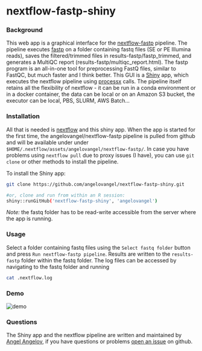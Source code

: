 # nextflow-fastp-shiny

### Background

This web app is a graphical interface for the [nextflow-fastp](https://github.com/angelovangel/nextflow-fastp) pipeline. The pipeline executes [fastp](https://github.com/OpenGene/fastp) on a folder containing fastq files (SE or PE Illumina reads), saves the filtered/trimmed files in results-fastp/fastp_trimmed, and generates a MultiQC report (results-fastp/multiqc_report.html). The fastp program is an all-in-one tool for preprocessing FastQ files, similar to FastQC, but much faster and I think better.
This GUI is a [Shiny](https://shiny.rstudio.com/) app, which executes the nextflow pipeline using [processx](https://github.com/r-lib/processx) calls. The pipeline itself retains all the flexibility of nextflow - it can be run in a conda environment or in a docker container, the data can be local or on an Amazon S3 bucket, the executor can be local, PBS, SLURM, AWS Batch...

### Installation

All that is needed is [nextflow](http://nextflow.io) and this shiny app. When the app is started for the first time, the angelovangel/nextflow-fastp pipeline is pulled from github and will be available under under `$HOME/.nextflow/assets/angelovangel/nextflow-fastp/`. In case you have problems using `nextflow pull` due to proxy issues (I have), you can use `git clone` or other methods to install the pipeline.   

To install the Shiny app:

```bash
git clone https://github.com/angelovangel/nextflow-fastp-shiny.git

#or, clone and run from within an R session:
shiny::runGitHub('nextflow-fastp-shiny', 'angelovangel')
```

*Note:* the fastq folder has to be read-write accessible from the server where the app is running.

### Usage

Select a folder containing fastq files using the `Select fastq folder` button and press `Run nextflow-fastp pipeline`. Results are written to the `results-fastp` folder within the fastq folder. The log files can be accessed by navigating to the fastq folder and running

```bash
cat .nextflow.log
```

### Demo
![demo](demo/demo.gif)

### Questions

The Shiny app and the nextflow pipeline are written and maintained by [Angel Angelov](https://github.com/angelovangel), if you have questions or problems [open an issue](https://github.com/angelovangel/nextflow-fastp-shiny/issues/new) on github.
